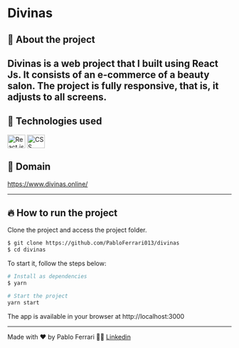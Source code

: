 # Divinas 

## 🤔 About the project
Divinas is a web project that I built using React Js. It consists of an e-commerce of a beauty salon. The project is fully responsive, that is, it adjusts to all screens.
---

## 🧪 Technologies used
<div style="display: inline_block">
  <img align="center" alt="React js" height="30" width="40" src="https://cdn.jsdelivr.net/gh/devicons/devicon/icons/react/react-original.svg">
  <img align="center" alt="CSS" height="30" width="40" src="https://cdn.jsdelivr.net/gh/devicons/devicon/icons/css3/css3-original.svg">
</div>

## 🔗 Domain
<a href="https://www.divinas.online/" >https://www.divinas.online/</a>

---

## 🔥 How to run the project
Clone the project and access the project folder.
```bash
$ git clone https://github.com/PabloFerrari013/divinas
$ cd divinas
```
To start it, follow the steps below:
```bash
# Install as dependencies
$ yarn 

# Start the project
yarn start
```
The app is available in your browser at http://localhost:3000

---
Made with ❤️ by Pablo Ferrari 🤟🏽 [Linkedin](https://www.linkedin.com/in/pablo-ferrari-32bb7a1a8/)


